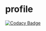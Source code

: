 # profile

[![Codacy Badge](https://api.codacy.com/project/badge/Grade/14cb494032c14d5cbc170115d8584fc3)](https://app.codacy.com/gh/Airbenders-490/profile?utm_source=github.com&utm_medium=referral&utm_content=Airbenders-490/profile&utm_campaign=Badge_Grade_Settings)